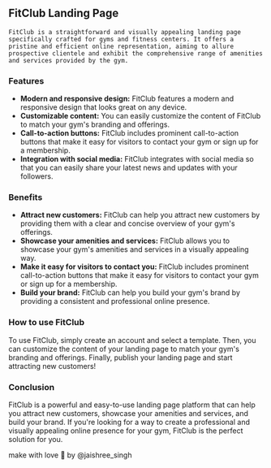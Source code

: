 ## FitClub Landing Page  
` FitClub is a straightforward and visually appealing landing page specifically crafted for gyms and fitness centers. It offers a pristine and efficient online representation, aiming to allure prospective clientele and exhibit the comprehensive range of amenities and services provided by the gym. `

### Features

* **Modern and responsive design:** FitClub features a modern and responsive design that looks great on any device.
* **Customizable content:** You can easily customize the content of FitClub to match your gym's branding and offerings.
* **Call-to-action buttons:** FitClub includes prominent call-to-action buttons that make it easy for visitors to contact your gym or sign up for a membership.
* **Integration with social media:** FitClub integrates with social media so that you can easily share your latest news and updates with your followers.

### Benefits

* **Attract new customers:** FitClub can help you attract new customers by providing them with a clear and concise overview of your gym's offerings.
* **Showcase your amenities and services:** FitClub allows you to showcase your gym's amenities and services in a visually appealing way.
* **Make it easy for visitors to contact you:** FitClub includes prominent call-to-action buttons that make it easy for visitors to contact your gym or sign up for a membership.
* **Build your brand:** FitClub can help you build your gym's brand by providing a consistent and professional online presence.

### How to use FitClub

To use FitClub, simply create an account and select a template. Then, you can customize the content of your landing page to match your gym's branding and offerings. Finally, publish your landing page and start attracting new customers!

### Conclusion

FitClub is a powerful and easy-to-use landing page platform that can help you attract new customers, showcase your amenities and services, and build your brand. If you're looking for a way to create a professional and visually appealing online presence for your gym, FitClub is the perfect solution for you.


make with love 💖 by @jaishree_singh
